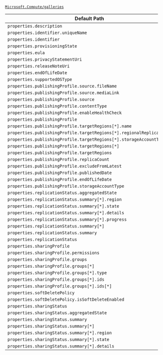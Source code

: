 [`Microsoft.Compute/galleries`](https://docs.microsoft.com/en-us/azure/templates/microsoft.compute/galleries)

| Default Path | Alias |
|---|---|
| `properties.description` | `Microsoft.Compute/galleries/description` |
| `properties.identifier.uniqueName` | `Microsoft.Compute/galleries/identifier.uniqueName` |
| `properties.identifier` | `Microsoft.Compute/galleries/identifier` |
| `properties.provisioningState` | `Microsoft.Compute/galleries/provisioningState` |
| `properties.eula` | `Microsoft.Compute/galleries/applications.eula` |
| `properties.privacyStatementUri` | `Microsoft.Compute/galleries/applications.privacyStatementUri` |
| `properties.releaseNoteUri` | `Microsoft.Compute/galleries/applications.releaseNoteUri` |
| `properties.endOfLifeDate` | `Microsoft.Compute/galleries/applications.endOfLifeDate` |
| `properties.supportedOSType` | `Microsoft.Compute/galleries/applications.supportedOSType` |
| `properties.publishingProfile.source.fileName` | `Microsoft.Compute/galleries/applications.versions.publishingProfile.source.fileName` |
| `properties.publishingProfile.source.mediaLink` | `Microsoft.Compute/galleries/applications.versions.publishingProfile.source.mediaLink` |
| `properties.publishingProfile.source` | `Microsoft.Compute/galleries/applications.versions.publishingProfile.source` |
| `properties.publishingProfile.contentType` | `Microsoft.Compute/galleries/applications.versions.publishingProfile.contentType` |
| `properties.publishingProfile.enableHealthCheck` | `Microsoft.Compute/galleries/applications.versions.publishingProfile.enableHealthCheck` |
| `properties.publishingProfile` | `Microsoft.Compute/galleries/applications.versions.publishingProfile` |
| `properties.publishingProfile.targetRegions[*].name` | `Microsoft.Compute/galleries/applications.versions.publishingProfile.targetRegions[*].name` |
| `properties.publishingProfile.targetRegions[*].regionalReplicaCount` | `Microsoft.Compute/galleries/applications.versions.publishingProfile.targetRegions[*].regionalReplicaCount` |
| `properties.publishingProfile.targetRegions[*].storageAccountType` | `Microsoft.Compute/galleries/applications.versions.publishingProfile.targetRegions[*].storageAccountType` |
| `properties.publishingProfile.targetRegions[*]` | `Microsoft.Compute/galleries/applications.versions.publishingProfile.targetRegions[*]` |
| `properties.publishingProfile.targetRegions` | `Microsoft.Compute/galleries/applications.versions.publishingProfile.targetRegions` |
| `properties.publishingProfile.replicaCount` | `Microsoft.Compute/galleries/applications.versions.publishingProfile.replicaCount` |
| `properties.publishingProfile.excludeFromLatest` | `Microsoft.Compute/galleries/applications.versions.publishingProfile.excludeFromLatest` |
| `properties.publishingProfile.publishedDate` | `Microsoft.Compute/galleries/applications.versions.publishingProfile.publishedDate` |
| `properties.publishingProfile.endOfLifeDate` | `Microsoft.Compute/galleries/applications.versions.publishingProfile.endOfLifeDate` |
| `properties.publishingProfile.storageAccountType` | `Microsoft.Compute/galleries/applications.versions.publishingProfile.storageAccountType` |
| `properties.replicationStatus.aggregatedState` | `Microsoft.Compute/galleries/applications.versions.replicationStatus.aggregatedState` |
| `properties.replicationStatus.summary[*].region` | `Microsoft.Compute/galleries/applications.versions.replicationStatus.summary[*].region` |
| `properties.replicationStatus.summary[*].state` | `Microsoft.Compute/galleries/applications.versions.replicationStatus.summary[*].state` |
| `properties.replicationStatus.summary[*].details` | `Microsoft.Compute/galleries/applications.versions.replicationStatus.summary[*].details` |
| `properties.replicationStatus.summary[*].progress` | `Microsoft.Compute/galleries/applications.versions.replicationStatus.summary[*].progress` |
| `properties.replicationStatus.summary[*]` | `Microsoft.Compute/galleries/applications.versions.replicationStatus.summary[*]` |
| `properties.replicationStatus.summary` | `Microsoft.Compute/galleries/applications.versions.replicationStatus.summary` |
| `properties.replicationStatus` | `Microsoft.Compute/galleries/applications.versions.replicationStatus` |
| `properties.sharingProfile` | `Microsoft.Compute/galleries/sharingProfile` |
| `properties.sharingProfile.permissions` | `Microsoft.Compute/galleries/sharingProfile.permissions` |
| `properties.sharingProfile.groups` | `Microsoft.Compute/galleries/sharingProfile.groups` |
| `properties.sharingProfile.groups[*]` | `Microsoft.Compute/galleries/sharingProfile.groups[*]` |
| `properties.sharingProfile.groups[*].type` | `Microsoft.Compute/galleries/sharingProfile.groups[*].type` |
| `properties.sharingProfile.groups[*].ids` | `Microsoft.Compute/galleries/sharingProfile.groups[*].ids` |
| `properties.sharingProfile.groups[*].ids[*]` | `Microsoft.Compute/galleries/sharingProfile.groups[*].ids[*]` |
| `properties.softDeletePolicy` | `Microsoft.Compute/galleries/softDeletePolicy` |
| `properties.softDeletePolicy.isSoftDeleteEnabled` | `Microsoft.Compute/galleries/softDeletePolicy.isSoftDeleteEnabled` |
| `properties.sharingStatus` | `Microsoft.Compute/galleries/sharingStatus` |
| `properties.sharingStatus.aggregatedState` | `Microsoft.Compute/galleries/sharingStatus.aggregatedState` |
| `properties.sharingStatus.summary` | `Microsoft.Compute/galleries/sharingStatus.summary` |
| `properties.sharingStatus.summary[*]` | `Microsoft.Compute/galleries/sharingStatus.summary[*]` |
| `properties.sharingStatus.summary[*].region` | `Microsoft.Compute/galleries/sharingStatus.summary[*].region` |
| `properties.sharingStatus.summary[*].state` | `Microsoft.Compute/galleries/sharingStatus.summary[*].state` |
| `properties.sharingStatus.summary[*].details` | `Microsoft.Compute/galleries/sharingStatus.summary[*].details` |

